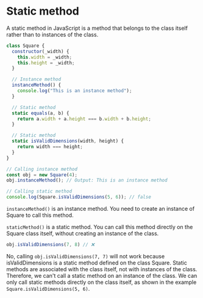 # Static method

A static method in JavaScript is a method that belongs to the class itself rather than to instances of the class.

```js
class Square {
  constructor(_width) {
    this.width = _width;
    this.height = _width;
  }

  // Instance method
  instanceMethod() {
    console.log("This is an instance method");
  }

  // Static method
  static equals(a, b) {
    return a.width + a.height === b.width + b.height;
  }

  // Static method
  static isValidDimensions(width, height) {
    return width === height;
  }
}

// Calling instance method
const obj = new Square(4);
obj.instanceMethod(); // Output: This is an instance method

// Calling static method
console.log(Square.isValidDimensions(5, 6)); // false

```

`instanceMethod()` is an instance method. You need to create an instance of Square to call this method.

`staticMethod()` is a static method. You can call this method directly on the Square class itself, without creating an instance of the class.

```js
obj.isValidDimensions(7, 8) // ❌
```

No, calling `obj.isValidDimensions(7, 7)` will not work because isValidDimensions is a static method defined on the class Square. Static methods are associated with the class itself, not with instances of the class. Therefore, we can't call a static method on an instance of the class. We can only call static methods directly on the class itself, as shown in the example `Square.isValidDimensions(5, 6)`.
